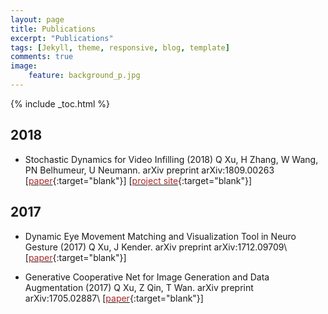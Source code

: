 ```yaml
---
layout: page
title: Publications
excerpt: "Publications"
tags: [Jekyll, theme, responsive, blog, template]
comments: true
image: 
    feature: background_p.jpg
---
```


{% include _toc.html %}

## 2018
* Stochastic Dynamics for Video Infilling (2018) Q Xu, H Zhang, W Wang, PN Belhumeur, U Neumann. arXiv preprint arXiv:1809.00263 
\[[<font color="brown">paper</font>](https://arxiv.org/abs/1809.00263){:target="blank"}\] \[[<font color="brown">project site</font>](../projects/project_sites/SDVI/video_results.html){:target="blank"}\]

## 2017

* Dynamic Eye Movement Matching and Visualization Tool in Neuro Gesture (2017) Q Xu, J Kender. arXiv preprint arXiv:1712.09709\\
\[[<font color="brown">paper</font>](https://arxiv.org/abs/1712.09709){:target="blank"}\]

* Generative Cooperative Net for Image Generation and Data Augmentation (2017) Q Xu, Z Qin, T Wan. arXiv preprint arXiv:1705.02887\\
\[[<font color="brown">paper</font>](https://arxiv.org/abs/1705.02887){:target="blank"}\]